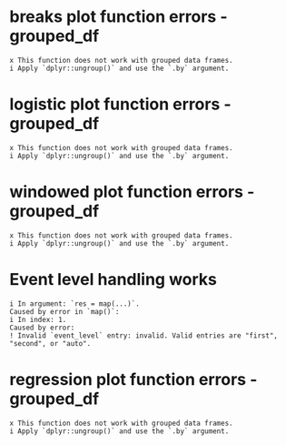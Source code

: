 # breaks plot function errors - grouped_df

    x This function does not work with grouped data frames.
    i Apply `dplyr::ungroup()` and use the `.by` argument.

# logistic plot function errors - grouped_df

    x This function does not work with grouped data frames.
    i Apply `dplyr::ungroup()` and use the `.by` argument.

# windowed plot function errors - grouped_df

    x This function does not work with grouped data frames.
    i Apply `dplyr::ungroup()` and use the `.by` argument.

# Event level handling works

    i In argument: `res = map(...)`.
    Caused by error in `map()`:
    i In index: 1.
    Caused by error:
    ! Invalid `event_level` entry: invalid. Valid entries are "first", "second", or "auto".

# regression plot function errors - grouped_df

    x This function does not work with grouped data frames.
    i Apply `dplyr::ungroup()` and use the `.by` argument.

